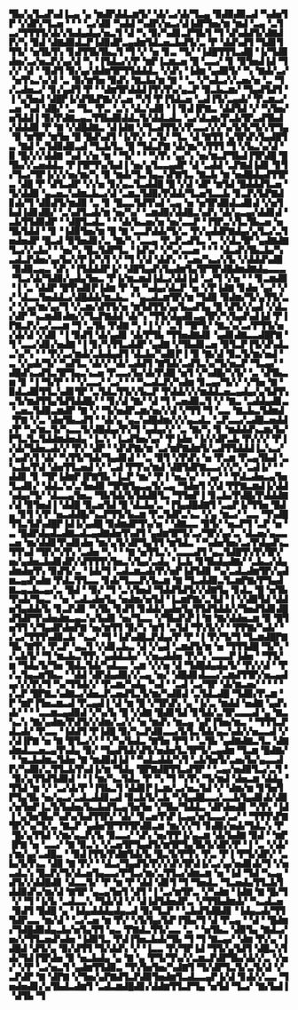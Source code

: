 ▜▙▞▄▜▃▟▚▟▐▃▄▝▄▝▆▟▛▟▟▃▆▜▞▝▟▞▃▞▟▞▜▃▄▝▉▟▉▟▉▃▟▝▚▟▅▜▛▝▞▟▛▞▜▃▅▝▝▝▝▃▞▟▉▝▚▟▟▝▚▟▛▞▅▃▞▟▐▟▛▜▅▞▆▝▆▟▝▃▄▝▃▜▃▞▜▜▜▜▞▟▞▞▙▟▄▟▄▞▅▃▜▝▟▝▚▝▉▞▚▟▊▃▛▜▙▜▝▜▝▟▚▟▟▜▞▟▇▟▛▞▚▝▉▟▝▟▇▟▉▟▃▛▐▟▉▟▛▃▄▟▆▜▟▃▅▃▙▟▜▞▃▝▛▝▟▟▚▟▜▝▜▟▊▜▜▜▞▝▅▜▙▜▚▝▊▟▜▜▙▜▙▃▜▝▜▝▞▝▅▝▊▃▝▜▞▝▐▟█▜▜▜▃▟█▝▐▞▜▟▉▟▅▞▃▞▅▃▛▞▄▞▟▝▚▝▐▜▟▃▞▞▛▝▆▛▐▃▆▃▅▝█▝▃▃▞▝▊▝▉▜▅▟▐▟▝▜▞▞▝▟▝▝▉▟▜▝▉▞▄▞▟▟▆▜▛▜▜▟▟▟▃▝▞▟▚▝▐▟▆▝▄▟▉▜▞▝▚▝▇▟▞▃▞▝▅▜▚▃▚▞▟▝▃▝▉▞▆▜▅▝▉▟▚▝▇▃▙▞▆▝▇▝▝▃▝▞▚▟▃▞▞▃▅▞▅▝▃▝▜▞▃▟▅▃▞▝▊▞▄▟▜▝▛▝▝▟▆▜▛▟▟▟▐▜▚▜▚▞▄▃▛▝▉▃▙▃▆▞▝▜▄▟▜▟▜▝▐▝▄▜▅▟▝▟█▛▐▞▟▜▙▛▇▞▞▃▅▝▚▜▝▛▐▜▟▃▅▝▃▟▐▜▞▃▄▟▞▝▛▃▆▃▞▃▅▝▚▟▝▟█▞▝▃▝▜▃▝▛▃▝▃▚▝▟▃▚▟▉▝▐▝▊▟▐▛▇▃▝▟▟▜▟▝▞▝▚▜▅▞▅▜▟▟▐▝▉▞▛▟▇▃▄▃▜▜▙▟▉▟▟▃▜▞▟▟▃▟▃▝▃▞▟▃▆▞▛▃▙▜▛▃▟▜▙▟▞▟▟▟▉▝▛▝▇▝▞▟█▟▇▃▝▟▐▟▇▝▞▜▃▟▜▜▞▞▛▃▃▞▞▞▚▞▙▜▞▜▞▞▛▜▄▝▉▝▆▜▛▝▆▜▅▝█▝█▟▚▟▜▝▐▞▛▞▝▃▜▞▝▜▃▝▟▝▇▜▜▝▄▜▛▟▚▜▄▟█▜▃▝▇▟▝▃▜▟▉▟▉▃▟▝▜▃▙▜▃▝█▝▜▟▃▛▇▝▟▞▆▞▚▜▜▜▝▜▝▞▙▃▚▞▟▝▉▝█▞▞▞▟▟▇▝▚▟▝▞▅▝▆▝▝▜▞▝▝▝▚▜▚▝▄▞▚▝▅▞▆▃▛▜▙▟▐▜▛▟█▝█▜▙▞▞▃▅▟▟▃▝▛▐▜▛▜▚▞▙▟▐▝▅▞▄▜▃▃▄▟▛▝▟▝▃▟▟▝▃▛▇▟▐▟▊▝▊▜▞▜▃▞▜▛▐▞▞▞▅▞▆▞▚▝▉▝▆▟▞▜▃▜▄▃▚▛▇▜▃▝▇▃▙▝▆▝▅▟█▟▄▟▜▜▛▃▝▟█▝▛▝▟▜▃▟▛▝▞▞▅▝▊▞▄▃▜▃▟▟█▝█▝▞▟▝▟▛▝▆▜▟▝█▟▟▟▜▃▅▝▜▞▟▟▉▝▄▃▅▃▚▟▆▃▙▃▞▟▝▃▆▃▜▟▉▞▛▟▟▞▜▃▅▜▃▃▙▝▊▃▛▞▙▛▇▟▊▟▞▜▝▟▉▟▜▞▆▟▉▝▃▝▊▝█▃▃▜▟▜▚▟▝▃▄▝▅▝▅▜▛▟▉▟▃▟▊▟▝▞▅▜▙▟▐▟▊▟█▞▝▃▚▟▜▃▟▞▆▝▅▞▚▞▝▃▆▟▉▞▟▟█▃▚▟▚▝▟▞▄▃▄▞▟▟▊▟▝▃▙▜▜▟▉▟▛▝▝▟█▜▃▟▃▝▝▝▟▞▙▃▅▞▅▝▅▞▃▃▛▝▐▜▛▃▚▜▃▜▙▃▅▝▅▜▙▜▟▟▝▝▊▝▐▟▉▜▅▞▆▝█▝▇▝▃▃▛▟▟▞▜▞▃▝▛▞▄▟▟▛▇▟▄▞▄▜▃▞▃▜▅▟▅▟▛▝█▃▟▝▉▜▅▟▊▞▃▝▇▞▚▝▃▃▄▝▛▃▛▃▟▜▃▝▃▝▞▟▃▜▛▝▄▟▇▟▇▜▃▞▞▃▙▞▝▝▅▞▚▝█▃▜▟▛▜▃▝▐▟▚▞▝▞▚▞▃▃▅▝▝▝▝▟▃▟▚▜▙▃▙▞▚▃▟▃▛▟▅▞▄▞▙▞▞▛▐▞▚▜▝▞▝▜▝▞▟▝▟▟▚▝▝▃▅▞▚▃▞▞▙▝▞▟▟▟▚▟▉▝▉▟▉▃▄▃▝▟▚▝▐▜▟▟▟▛▐▞▝▟█▜▄▟▚▜▄▟▆▜▄▜▛▜▛▟█▟▆▟▇▟▄▃▃▃▝▜▃▞▟▞▜▟▉▞▄▟▄▜▅▃▝▛▐▞▆▃▆▟▐▟▃▞▟▟▐▟▝▃▞▜▝▞▅▝▝▝▊▃▆▟▉▝▐▝▃▝▟▟▛▝█▜▚▟▊▛▐▟▆▝▛▝▅▝▚▟▄▞▟▃▛▝▅▝▞▛▐▟▇▝▊▟▅▝▄▞▝▞▞▝▟▃▃▜▅▟▟▃▞▟█▟▟▞▆▃▙▃▝▝▄▃▟▃▆▜▛▞▆▝▜▟▉▝▉▟▆▞▜▞▄▜▜▞▃▞▝▞▄▞▆▞▄▞▜▝▞▃▆▞▟▜▜▞▅▝▆▜▟▜▜▞▄▞▙▃▟▜▄▝█▝▟▜▞▞▄▟▝▞▟▃▞▟▛▝▚▃▆▟▊▟▆▞▞▜▃▛▇▟▟▝▟▞▚▝▜▜▞▟▄▟▊▃▄▜▛▞▚▜▄▟▚▟▐▟▝▛▐▛▇▃▛▞▃▞▃▃▆▝▜▝▃▜▙▝▛▟▇▝▚▝▐▝▞▝▃▜▝▜▛▜▞▝▇▃▚▞▃▞▛▜▜▞▅▞▟▞▟▝▞▟▊▝▐▝▉▟▜▝▟▞▄▟▊▝▟▞▛▜▙▝▜▜▅▟▇▟▊▝▄▟▊▟▇▃▃▟█▛▇▝▜▝▃▃▞▟▊▞▅▟▇▝▐▝▊▞▚▜▜▃▟▟▛▝▄▟▇▝▞▜▙▟▊▃▅▝▉▜▃▛▐▜▞▟▚▟▃▃▚▞▚▝▝▝▛▞▃▞▆▟▞▃▙▟▄▟▜▝▟▃▙▞▚▟▊▛▐▝▉▝▇▞▟▝▉▃▜▞▆▞▅▟▝▃▝▞▄▟▞▜▞▝▚▟▜▃▝▟▞▞▝▟▞▃▟▟▜▝▇▜▟▞▃▟▜▃▚▞▜▞▅▃▛▝▜▃▄▞▝▟█▟▚▃▟▜▃▜▛▜▄▃▚▃▅▝▛▃▃▞▙▞▟▞▛▟█▝▅▜▝▞▚▟█▞▚▜▞▝▃▝▟▜▙▃▆▝▊▝▐▝▜▞▛▝▝▝▞▃▃▞▝▃▞▝▝▝▚▃▟▃▛▞▚▟▆▝▊▃▄▞▜▞▞▝▞▜▅▝▇▝▉▟▃▟▉▜▜▃▚▟▊▜▛▝▃▜▟▃▜▜▞▞▙▃▛▝▛▟▟▞▞▞▆▟▟▃▅▃▄▟▄▞▄▜▟▜▚▃▜▞▆▟▜▜▄▜▟▜▟▟█▞▝▝▊▞▟▝▇▞▝▟▝▜▝▃▅▟▉▃▜▝▞▝▇▃▝▃▟▟▄▟▊▃▝▃▅▃▜▟▉▃▆▟▛▝▇▝▞▝▜▞▅▟▛▃▆▞▅▞▞▟▝▞▜▜▝▜▝▃▃▝▇▃▙▃▜▟▆▟▝▛▇▝▞▃▝▟▅▜▙▃▟▜▝▝▟▞▄▝▄▃▚▟█▟▆▞▞▞▄▃▟▃▝▃▛▃▃▞▃▟█▃▅▟▟▞▛▝▚▞▆▃▜▞▚▃▃▜▞▟█▟▄▞▛▞▜▝▄▟▄▞▞▝▃▝▇▞▚▝▊▝▆▟▟▟▚▃▆▞▙▞▛▜▃▜▃▜▟▟▆▟▅▟▄▝▐▃▚▝▐▃▟▜▅▞▄▞▝▛▐▟▅▝▐▞▞▟▛▃▙▝▛▞▞▞▝▛▐▞▟▞▜▟▅▃▟▞▞▝▛▞▝▟▛▝▝▟▚▛▇▞▆▝▃▞▆▛▇▟▆▜▞▃▟▜▜▟▟▟▐▃▚▃▞▞▄▟▚▜▝▟▞▝▚▜▜▞▜▟▞▜▄▟▊▟▝▝▃▝▉▜▝▞▛▟▚▝▅▝▛▃▆▝▛▃▄▜▙▟▝▃▚▃▙▞▛▟▝▟▅▜▜▃▅▟▝▞▝▃▟▝▛▜▚▞▆▟▝▟█▜▟▛▇▃▃▞▞▞▚▝▃▟▐▞▝▝▟▟▊▝▊▝▜▛▐▟▆▛▐▛▇▜▙▝▐▃▛▝▆▞▝▛▐▝▅▃▚▞▝▝▄▞▝▝▛▟▃▟▅▃▄▜▅▜▃▟▊▞▝▟▟▃▚▞▃▜▅▟▉▝▜▛▇▜▄▃▄▜▞▃▄▝▜▟▅▜▝▞▟▝▛▛▇▃▆▟▐▞▟▟▚▟▄▞▜▞▝▟▃▃▄▜▅▃▝▜▙▜▟▞▙▜▟▟▉▜▃▝▜▜▅▛▐▝▊▃▙▞▛▟█▞▛▟▟▟▇▞▟▝▉▜▅▟▐▝▟▟█▝▉▃▅▜▟▝█▝▟▃▙▞▃▝▐▜▄▟█▟▇▜▝▃▄▛▐▞▜▜▅▝█▟▄▝▊▜▝▞▛▝▅▃▟▟█▞▚▃▛▜▜▞▙▃▆▝▛▃▜▟▛▃▚▃▝▞▄▝▆▃▞▝▃▃▝▜▚▟█▜▜▃▜▟▚▟█▛▐▟▐▞▄▟█▝▉▟▆▟▛▜▚▞▅▝▝▟▇▃▃▝▉▜▞▝▅▃▛▜▝▃▛▝▅▝▃▝█▟▛▟▄▟▃▟▇▃▟▃▄▟▇▟▅▜▚▟▜▝▄▟▆▜▛▜▞▃▞▜▛▞▄▞▃▝▟▃▅▞▄▃▃▃▅▝▆▞▟▟▊▜▚▟▊▟▅▝▆▞▄▜▞▟▛▜▄▜▜▝▆▜▟▃▝▝▚▟▅▜▅▞▃▞▛▟▄▟▚▃▜▜▚▟▝▜▛▞▚▜▚▝▃▟▅▝▚▝▝▝▇▝▅▜▜▃▚▝▃▃▃▟▜▝▄▃▜▟█▜▚▜▚▜▛▞▅▞▄▟▅▃▙▟▊▟▛▞▟▜▜▜▚▜▅▃▚▜▄▞▃▟▄▝▐▃▙▝▊▜▙▟▄▟▇▞▝▃▙▃▞▟▄▟▆▟▅▜▚▝▉▟▜▞▃▝▐▟▞▜▝▃▟▃▆▃▟▞▛▞▅▛▐▟▜▟▉▝▚▞▃▟▃▟▆▜▛▞▄▟▆▃▄▟▚▟▆▝▛▟▃▜▜▃▃▝▊▟▞▜▃▃▛▞▙▃▆▝▇▝▜▃▟▟▉▃▜▃▆▛▇▞▛▜▄▟▇▃▄▃▙▃▄▞▃▝█▟▝▝▉▞▝▜▝▃▚▜▅▟▝▜▟▟▜▟▜▞▞▟▇▜▄▝▊▟▃▝█▝▅▜▙▜▚▟▞▜▄▃▝▝▅▝▃▟▃▟▅▜▄▝▅▟▆▞▅▜▟▝▐▃▆▛▇▞▃▜▟▝▐▝▞▟▉▜▟▝▟▟▅▜▄▟▟▞▙▝▊▃▛▟▊▝▚▜▙▝▊▟▜▝▊▟▟▞▄▟▅▜▄▜▜▟▜▟▟▞▞▜▅▟▜▟▊▟█▟▜▟▛▜▚▟▅▟▆▃▄▃▚▞▙▟▊▝▅▞▜▃▃▝▞▜▙▟▚▛▐▝▇▝▇▞▟▟▅▃▆▝▉▝█▜▅▜▜▝▞▜▄▟▛▟▅▛▇▝▅▞▆▜▜▝▉▞▚▝▆▜▝▃▜▟▝▜▚▜▞▞▝▝▛▛▇▞▚▟▞▝▞▃▞▜▜▜▚▟▉▃▙▝▚▃▞▝▜▝▐▟▚▟█▃▛▟▄▞▛▝▛▝▐▝▛▞▜▞▜▝▜▃▆▟█▛▇▜▙▝▇▜▚▝▛▃▛▝▄▃▜▝▞▟▊▃▙▃▝▟▝▞▄▟▝▃▆▟▜▞▆▝▅▝▜▜▜▟█▝▜▞▚▝▞▃▙▜▞▝▜▝▆▃▙▃▜▜▚▝▄▟▟▃▙▞▝▞▅▃▟▟▅▝▛▞▚▝▃▃▃▛▐▟▅▝▝▜▜▞▆▝▜▟▄▜▞▜▅▝█▟▃▜▟▞▚▟▃▃▝▃▆▝▞▞▅▝▟▝▜▟█▟▄▟▄▜▞▝▛▞▞▟▝▝▛▞▃▜▄▃▆▜▙▃▝▝▟▟▝▟▛▟▄▟▉▞▞▃▄▝▅▞▝▟█▟▊▟▃▃▞▃▆▟▜▜▛▞▅▃▄▟▄▞▞▞▛▞▜▝▚▞▜▜▟▞▞▝▛▃▆▞▚▟▄▝▚▟▝▝▃▟▝▃▞▜▛▝▟▞▆▃▅▞▝▝▝▝▞▃▛▝█▛▇▃▚▟▇▃▞▟▅▃▛▃▅▟▜▃▜▞▆▞▚▟▉▟▝▃▜▟▃▟█▝▜▟▉▞▛▃▆▝▛▝▆▛▐▜▅▃▆▃▟▝▛▃▄▟▐▝▟▝▆▝█▝▞▜▛▟▚▝▄▝▐▞▃▝▆▟▟▝▅▟▇▝▄▟▚▟▞▝▝▝▃▃▆▃▄▟▉▟▝▞▚▞▙▝█▝▞▟▇▝█▟▊▜▟▝▊▜▟▞▃▜▛▃▃▃▟▝▄▝▇▃▚▃▚▝▇▞▄▟▆▞▛▟▜▞▞▟▆▞▃▞▞▝▅▝▆▟▚▝▆▃▄▝▄▛▐▜▅▞▆▃▝▝▜▜▜▃▛▟▃▟▞▝▛▃▃▝▐▟▟▜▝▛▐▟█▝▉▞▚▃▛▟▉▃▃▞▙▜▃▜▟▞▄▃▚▟▞▞▅▃▃▟▝▞▞▟▐▛▇▝▅▝▇▝█▜▃▞▞▝▝▞▚▞▙▟▃▝▇▜▅▝▛▜▝▝▃▜▙▝▄▟▇▟▇▃▜▃▝▟▇▟▆▟▃▃▅▃▄▜▚▟▄▝▉▞▝▜▄▟▜▟▞▟▜▞▅▟▅▜▃▜▛▜▞▃▄▟▆▝▜▃▆▝█▟▇▞▝▝▆▃▙▟▆▃▜▟▅▝▇▝▆▟▉▟▐▟▝▝▚▟▃▟▟▞▚▜▝▃▙▜▅▜▞▃▅▞▙▞▄▃▃▟▛▞▚▟▉▞▃▜▜▃▙▜▚▟▐▞▆▝▜▟▄▝█▛▇▟█▜▜▃▟▜▛▝▝▃▄▞▅▟▉▜▃▞▃▜▝▝▉▞▄▜▜▟▜▟▉▟▝▝▐▝▆▞▚▃▜▟▃▝▛▝▚▝▜▝▚▜▚▝▜▞▆▟▝▟▅▃▆▝▟▟▄▝▜▜▟▝▆▝▞▝▃▞▟▞▛▝▐▜▙▃▜▝▟▟▊▛▐▃▆▞▃▞▅▃▜▟▝▞▝▟▆▞▆▝▊▜▅▜▛▜▄▜▙▝▅▞▄▃▞▃▟▃▟▟▊▃▟▝▉▃▙▜▞▃▙▝▚▜▄▟█▃▃▞▃▃▙▜▄▟▊▟▞▟▉▞▅▜▅▛▐▃▜▞▙▟▅▞▙▃▙▟▜▃▄▜▅▜▅▝▞▜▙▞▜▟▟▃▝▟▛▟▅▟▊▝▚▜▚▝▐▟▐▝▄▜▅▜▙▞▚▟▚▞▙▟▜▜▛▞▝▟▞▝▊▃▅▜▚▛▐▃▄▞▅▜▃▃▞▃▞▝▝▜▜▜▚▛▇▜▛▞▚▞▜▞▃▝▇▃▛▝▄▟▅▜▛▜▜▜▛▟▉▃▆▝▆▞▞▞▜▝▊▟▉▞▅▟▞▜▟▃▚▝▛▝█▞▄▜▜▟▝▞▆▞▄▃▛▞▙▝▉▃▃▞▝▟▚▝▅▞▛▛▐▞▄▃▆▝▟▞▙▟▇▝▉▟▝▝▆▛▐▛▇▝▅▝▃▃▞▝▇▝▉▃▚▝▞▃▅▜▛▜▄▟▜▞▆▜▛▜▄▜▙▜▞▟▛▞▛▝▐▝▃▝▞▟▞▞▆▞▄▞▃▟█▃▝▝▉▟▐▜▜▞▛▟▇▜▟▞▙▝█▃▜▞▛▜▚▝▛▃▝▛▐▝▛▜▞▟▛▞▝▃▙▞▙▜▚▃▝▟▉▝▇▝▛▞▝▝▟▃▞▜▄▟▜▞▛▞▞▟▚▜▛▟▐▞▃▞▄▞▅▟▊▟▞▜▝▞▅▃▟▃▚▝█▃▛▞▜▞▟▃▅▜▄▃▃▞▛▜▃▞▆▞▃▜▜▃▞▟▆▃▆▝▅▝▐▟▝▜▟▝▚▃▄▝▟▜▞▞▟▟█▟▊▝▟▃▃▜▞▝▛▝▆▝▛▝▟▟▝▟▊▜▝▜▝▜▅▟▃▝▜▃▅▟▄▜▜▃▙▜▟▟▉▟▚▞▆▞▟▝▇▜▛▝▄▃▄▜▅▜▝▟▜▝▐▝▃▞▆▜▛▃▝▞▚▟▆▝▐▟▇▝▇▝█▞▜▝▞▝▜▝▐▞▙▝▃▟▃▃▚▝▜▟▞▟▝▞▝▟▐▟▜▟▅▟▛▃▝▞▜▜▙▟▆▟▞▝▚▃▟▃▅▝▉▟▜▝█▟█▝▄▝▐▟▄▟▟▟▄▟▄▃▟▝▉▞▜▃▛▝▝▃▙▟▜▟█▟▊▝▐▟▄▃▟▞▜▜▜▟▛▃▃▝▆▞▟▝▝▃▞▃▅▝▆▝▛▞▝▞▙▜▄▞▙▛▐▜▙▞▜▝▟▝▛▃▄▝▝▟▝▝█▟▆▞▜▟█▟▉▟▄▃▙▞▅▜▄▜▜▝▄▃▝▛▇▟▃▜▜▞▃▃▝▃▝▝▅▜▙▃▝▟▉▜▄▝▇▟▃▞▅▞▞▜▜▃▅▟▚▟▅▝▐▟▉▜▃▝▛▟▐▜▅▃▙▟▞▜▙▝▜▝▜▝▇▃▄▞▝▟▆▝▛▞▄▝▐▟█▟▝▟▜▞▄▝▉▞▟▜▜▝▜▞▟▟▚▝▞▝▐▃▃▝▛▞▜▛▐▟▝▜▜▞▄▜▟▜▝▟█▃▚▜▟▞▜▟▐▜▛▟▅▝▉▝▅▃▙▟▄▝▄▝▇▝▄▝▛▜▞▜▚▞▞▃▆▃▛▟▛▜▙▞▟▞▞▃▝▞▅▞▝▞▛▝▃▞▅▃▜▝▄▟▆▜▜▟▉▃▝▜▚▜▅▜▅▞▚▟▇▜▝▜▞▟▛▜▃▜▞▃▜▞▟▝▞▃▛▟▛▝▇▝▟▛▇▝▞▜▅▞▄▛▇▟▜▃▛▟▉▜▅▟▆▜▃▟▃▃▄▛▐▞▟▝▊▟▞▞▃▃▝▜▅▟▅▟▊▞▄▜▙▟▃▟▆▜▝▃▟▃▆▟█▟▊▞▟▟▆▜▜▃▛▜▄▝▅▜▟▝▜▃▞▝▇▞▙▟▐▝▟▜▙▝▜
